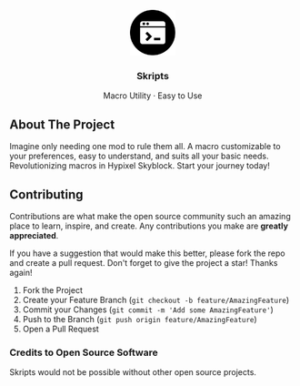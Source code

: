 <br />
<div align="center">
  <a href="https://github.com/Nathan-DV/Skripts">
    <img src="images/logo.png" alt="Logo" width="80" height="80">
  </a>

<h3 align="center">Skripts</h3>
  <p align="center">
    <p >Macro Utility · Easy to Use</p>
  </p>
</div>

## About The Project

Imagine only needing one mod to rule them all. A macro customizable to your preferences, easy to understand, and suits all your basic needs. Revolutionizing macros in Hypixel Skyblock. Start your journey today!

## Contributing

Contributions are what make the open source community such an amazing place to learn, inspire, and create. Any contributions you make are **greatly appreciated**.

If you have a suggestion that would make this better, please fork the repo and create a pull request.
Don't forget to give the project a star! Thanks again!

1. Fork the Project
2. Create your Feature Branch (`git checkout -b feature/AmazingFeature`)
3. Commit your Changes (`git commit -m 'Add some AmazingFeature'`)
4. Push to the Branch (`git push origin feature/AmazingFeature`)
5. Open a Pull Request

### Credits to Open Source Software
Skripts would not be possible without other open source projects.